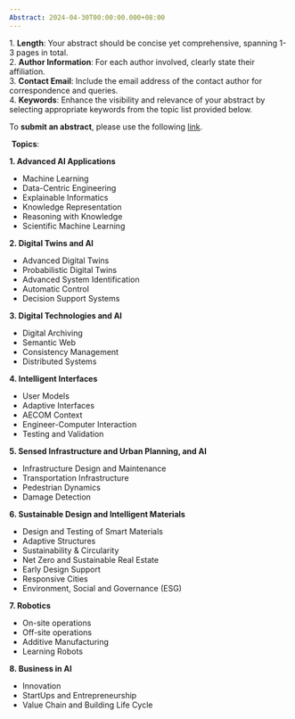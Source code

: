 ```yaml
---
Abstract: 2024-04-30T00:00:00.000+08:00
---
```

1. **Length**: Your abstract should be concise yet comprehensive, spanning 1-3 pages in total.  
2. **Author Information**: For each author involved, clearly state their affiliation.  
3. **Contact Email**: Include the email address of the contact author for correspondence and queries.  
4. **Keywords**: Enhance the visibility and relevance of your abstract by selecting appropriate keywords from the topic list provided below.

To **submit an abstract**, please use the following [link](https://www.events.tum.de/frontend/index.php?sub=201).

 **Topics**:

**1. Advanced AI Applications**

- Machine Learning
- Data-Centric Engineering
- Explainable Informatics
- Knowledge Representation
- Reasoning with Knowledge
- Scientific Machine Learning

**2. Digital Twins and AI**

- Advanced Digital Twins
- Probabilistic Digital Twins
- Advanced System Identification
- Automatic Control
- Decision Support Systems

**3. Digital Technologies and AI**

- Digital Archiving
- Semantic Web
- Consistency Management
- Distributed Systems

**4. Intelligent Interfaces**

- User Models
- Adaptive Interfaces
- AECOM Context
- Engineer-Computer Interaction
- Testing and Validation

**5. Sensed Infrastructure and Urban Planning, and AI**

- Infrastructure Design and Maintenance
- Transportation Infrastructure
- Pedestrian Dynamics
- Damage Detection

**6. Sustainable Design and Intelligent Materials**

- Design and Testing of Smart Materials
- Adaptive Structures
- Sustainability & Circularity
- Net Zero and Sustainable Real Estate
- Early Design Support
- Responsive Cities
- Environment, Social and Governance (ESG)

**7. Robotics**

- On-site operations
- Off-site operations
- Additive Manufacturing
- Learning Robots

**8. Business in AI**

- Innovation
- StartUps and Entrepreneurship
- Value Chain and Building Life Cycle